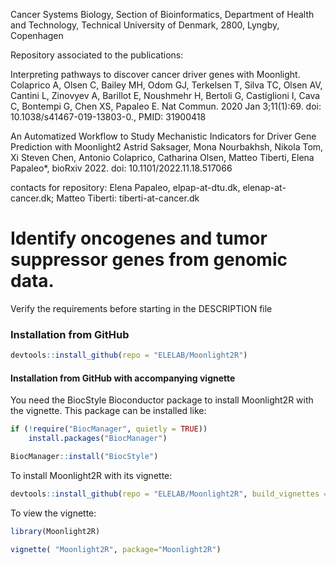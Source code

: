 
Cancer Systems Biology, Section of Bioinformatics, Department of Health and Technology, Technical University of Denmark, 2800, Lyngby, Copenhagen

Repository associated to the publications:

Interpreting pathways to discover cancer driver genes with Moonlight. Colaprico A, Olsen C, Bailey MH, Odom GJ, Terkelsen T, Silva TC, Olsen AV, Cantini L, Zinovyev A, Barillot E, Noushmehr H, Bertoli G, Castiglioni I, Cava C, Bontempi G, Chen XS, Papaleo E. Nat Commun. 2020 Jan 3;11(1):69. doi: 10.1038/s41467-019-13803-0., PMID: 31900418

An Automatized Workflow to Study Mechanistic Indicators for Driver Gene Prediction with Moonlight2 Astrid Saksager, Mona Nourbakhsh, Nikola Tom, Xi Steven Chen, Antonio Colaprico, Catharina Olsen, Matteo Tiberti, Elena Papaleo*, bioRxiv 2022. doi: 10.1101/2022.11.18.517066 





contacts for repository: Elena Papaleo, elpap-at-dtu.dk, elenap-at-cancer.dk; Matteo Tiberti: tiberti-at-cancer.dk


# Identify oncogenes and tumor suppressor genes from genomic data.

Verify the requirements before starting in the DESCRIPTION file 

### Installation from GitHub ###
```R
devtools::install_github(repo = "ELELAB/Moonlight2R")
```

#### Installation from GitHub with accompanying vignette ####

You need the BiocStyle Bioconductor package to install Moonlight2R with the vignette. This package can be installed like:  
```R
if (!require("BiocManager", quietly = TRUE))
    install.packages("BiocManager")

BiocManager::install("BiocStyle")
```

To install Moonlight2R with its vignette:
```R
devtools::install_github(repo = "ELELAB/Moonlight2R", build_vignettes = TRUE)
```

To view the vignette:
```R
library(Moonlight2R)
```

```R
vignette( "Moonlight2R", package="Moonlight2R")
```


